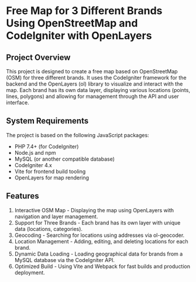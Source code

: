 # Free Map for 3 Different Brands Using OpenStreetMap and CodeIgniter with OpenLayers


## Project Overview

This project is designed to create a free map based on OpenStreetMap (OSM) for three different brands. It uses the CodeIgniter framework for the backend and the OpenLayers (ol) library to visualize and interact with the map. Each brand has its own data layer, displaying various locations (points, lines, polygons) and allowing for management through the API and user interface.


## System Requirements

The project is based on the following JavaScript packages:

- PHP 7.4+ (for CodeIgniter)
-  Node.js and npm
-  MySQL (or another compatible database)
-  CodeIgniter 4.x
-  Vite for frontend build tooling
-  OpenLayers for map rendering

## Features

1. Interactive OSM Map - Displaying the map using OpenLayers with navigation and layer management.
2. Support for Three Brands - Each brand has its own layer with unique data (locations, categories).
3. Geocoding - Searching for locations using addresses via ol-geocoder.
4. Location Management - Adding, editing, and deleting locations for each brand.
5. Dynamic Data Loading - Loading geographical data for brands from a MySQL database via the CodeIgniter API.
6. Optimized Build - Using Vite and Webpack for fast builds and production deployment.


